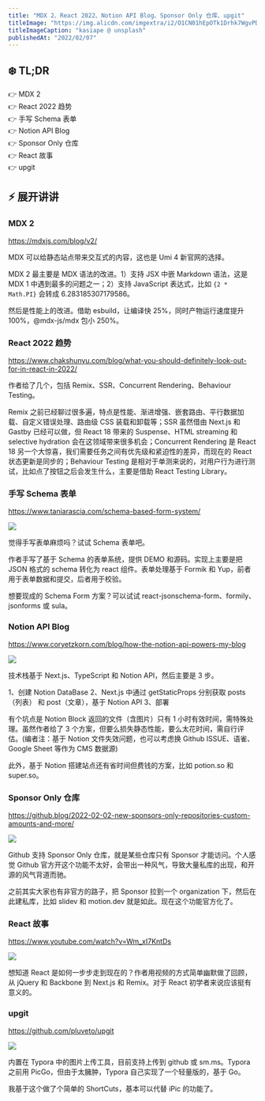 ```yaml
---
title: "MDX 2、React 2022、Notion API Blog、Sponsor Only 仓库、upgit"
titleImage: "https://img.alicdn.com/imgextra/i2/O1CN01hEpOTk1Drhk7WgvPD_!!6000000000270-0-tps-1614-1080.jpg"
titleImageCaption: "kasiape @ unsplash"
publishedAt: "2022/02/07"
---
```



## ❄️ TL;DR

👉 MDX 2<br />
👉 React 2022 趋势<br />
👉 手写 Schema 表单<br />
👉 Notion API Blog<br />
👉 Sponsor Only 仓库<br />
👉 React 故事<br />
👉 upgit<br />

## ⚡ 展开讲讲

### MDX 2
https://mdxjs.com/blog/v2/

MDX 可以给静态站点带来交互式的内容，这也是 Umi 4 新官网的选择。

MDX 2 最主要是 MDX 语法的改进。1）支持 JSX 中嵌 Markdown 语法，这是 MDX 1 中遇到最多的问题之一；2）支持 JavaScript 表达式，比如 `{2 * Math.PI}` 会转成 6.283185307179586。

然后是性能上的改进。借助 esbuild，让编译快 25%，同时产物运行速度提升 100%，@mdx-js/mdx 包小 250%。

### React 2022 趋势
https://www.chakshunyu.com/blog/what-you-should-definitely-look-out-for-in-react-in-2022/

作者给了几个，包括 Remix、SSR、Concurrent Rendering、Behaviour Testing。

Remix 之前已经聊过很多遍，特点是性能、渐进增强、嵌套路由、平行数据加载、自定义错误处理、路由级 CSS 装载和卸载等；SSR 虽然借由 Next.js 和 Gastby 已经可以做，但 React 18 带来的 Suspense、HTML streaming 和 selective hydration 会在这领域带来很多机会；Concurrent Rendering 是 React 18 另一个大惊喜，我们需要任务之间有优先级和紧迫性的差异，而现在的 React 状态更新是同步的；Behaviour Testing 是相对于单测来说的，对用户行为进行测试，比如点了按钮之后会发生什么，主要是借助 React Testing Library。

### 手写 Schema 表单
https://www.taniarascia.com/schema-based-form-system/

![](https://img.alicdn.com/imgextra/i3/O1CN01Uz3BE41PCjhy5Q8ZB_!!6000000001805-0-tps-1000-700.jpg)

觉得手写表单麻烦吗？试试 Schema 表单吧。

作者手写了基于 Schema 的表单系统，提供 DEMO 和源码。实现上主要是把 JSON 格式的 schema 转化为 react 组件。表单处理基于 Formik 和 Yup，前者用于表单数据和提交，后者用于校验。

想要现成的 Schema Form 方案？可以试试 react-jsonschema-form、formily、jsonforms 或 sula。

### Notion API Blog
https://www.coryetzkorn.com/blog/how-the-notion-api-powers-my-blog

![](https://img.alicdn.com/imgextra/i2/O1CN01W7Nw6H1nnQD7h2ak4_!!6000000005134-0-tps-1728-1080.jpg)

技术栈基于 Next.js、TypeScript 和 Notion API，然后主要是 3 步。

1、创建 Notion DataBase
2、Next.js 中通过 getStaticProps 分别获取 posts（列表） 和 post（文章），基于 Notion API
3、部署

有个坑点是 Notion Block 返回的文件（含图片）只有 1 小时有效时间，需特殊处理。虽然作者给了 3 个方案，但要么损失静态性能，要么太花时间，需自行评估。(编者注：基于 Notion 文件失效问题，也可以考虑换 Github ISSUE、语雀、Google Sheet 等作为 CMS 数据源)

此外，基于 Notion 搭建站点还有省时间但费钱的方案，比如 potion.so 和 super.so。

### Sponsor Only 仓库
https://github.blog/2022-02-02-new-sponsors-only-repositories-custom-amounts-and-more/

![](https://img.alicdn.com/imgextra/i4/O1CN01b5I3WF25medDU5qUc_!!6000000007569-0-tps-1600-850.jpg)

Github 支持 Sponsor Only 仓库，就是某些仓库只有 Sponsor 才能访问。个人感觉 Github 官方开这个功能不太好，会带出一种风气，导致大量私库的出现，和开源的风气背道而驰。

之前其实大家也有非官方的路子，把 Sponsor 拉到一个 organization 下，然后在此建私库，比如 slidev 和 motion.dev 就是如此。现在这个功能官方化了。

### React 故事
https://www.youtube.com/watch?v=Wm_xI7KntDs

![](https://img.alicdn.com/imgextra/i2/O1CN01ZV6ni01SdhsUCMNmh_!!6000000002270-0-tps-1648-710.jpg)

想知道 React 是如何一步步走到现在的？作者用视频的方式简单幽默做了回顾，从 jQuery 和 Backbone 到 Next.js 和 Remix。对于 React 初学者来说应该挺有意义的。

### upgit
https://github.com/pluveto/upgit

![](https://img.alicdn.com/imgextra/i4/O1CN013DF7p61sMSyXbdN9q_!!6000000005752-0-tps-226-73.jpg)

内置在 Typora 中的图片上传工具，目前支持上传到 github 或 sm.ms。Typora 之前用 PicGo，但由于太臃肿，Typora 自己实现了一个轻量版的，基于 Go。

我基于这个做了个简单的 ShortCuts，基本可以代替 iPic 的功能了。

